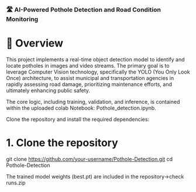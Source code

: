 ### 🛣️ AI-Powered Pothole Detection and Road Condition Monitoring

# 📝 Overview
This project implements a real-time object detection model to identify and locate potholes in images and video streams. The primary goal is to leverage Computer Vision technology, specifically the YOLO (You Only Look Once) architecture, to assist municipal and transportation agencies in rapidly assessing road damage, prioritizing maintenance efforts, and ultimately enhancing public safety.

The core logic, including training, validation, and inference, is contained within the uploaded colab Notebook: Pothole_detection.ipynb.

Clone the repository and install the required dependencies:
# 1. Clone the repository
git clone https://github.com/your-username/Pothole-Detection.git
cd Pothole-Detection

The trained model weights (best.pt) are included in the repository->check runs.zip
